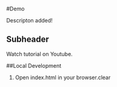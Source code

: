 #Demo

Descripton added!

## Subheader

Watch tutorial on Youtube.

##Local Development
1. Open index.html in your browser.clear
